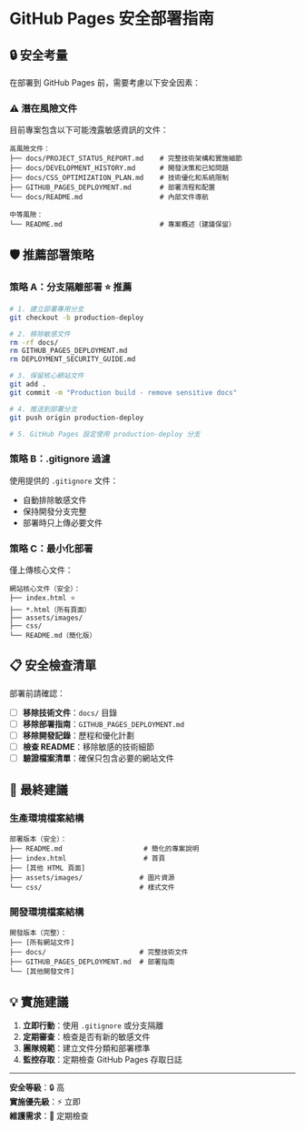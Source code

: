 # GitHub Pages 安全部署指南

## 🔒 安全考量

在部署到 GitHub Pages 前，需要考慮以下安全因素：

### ⚠️ 潛在風險文件

目前專案包含以下可能洩露敏感資訊的文件：

```
高風險文件：
├── docs/PROJECT_STATUS_REPORT.md    # 完整技術架構和實施細節
├── docs/DEVELOPMENT_HISTORY.md      # 開發決策和已知問題
├── docs/CSS_OPTIMIZATION_PLAN.md    # 技術優化和系統限制
├── GITHUB_PAGES_DEPLOYMENT.md       # 部署流程和配置
└── docs/README.md                   # 內部文件導航

中等風險：
└── README.md                        # 專案概述（建議保留）
```

## 🛡️ 推薦部署策略

### **策略 A：分支隔離部署** ⭐ **推薦**

```bash
# 1. 建立部署專用分支
git checkout -b production-deploy

# 2. 移除敏感文件
rm -rf docs/
rm GITHUB_PAGES_DEPLOYMENT.md
rm DEPLOYMENT_SECURITY_GUIDE.md

# 3. 保留核心網站文件
git add .
git commit -m "Production build - remove sensitive docs"

# 4. 推送到部署分支
git push origin production-deploy

# 5. GitHub Pages 設定使用 production-deploy 分支
```

### **策略 B：.gitignore 過濾**

使用提供的 `.gitignore` 文件：
- 自動排除敏感文件
- 保持開發分支完整
- 部署時只上傳必要文件

### **策略 C：最小化部署**

僅上傳核心文件：
```
網站核心文件（安全）：
├── index.html ⭐
├── *.html（所有頁面）
├── assets/images/
├── css/
└── README.md（簡化版）
```

## 📋 安全檢查清單

部署前請確認：

- [ ] **移除技術文件**：`docs/` 目錄
- [ ] **移除部署指南**：`GITHUB_PAGES_DEPLOYMENT.md`
- [ ] **移除開發記錄**：歷程和優化計劃
- [ ] **檢查 README**：移除敏感的技術細節
- [ ] **驗證檔案清單**：確保只包含必要的網站文件

## 🎯 最終建議

### **生產環境檔案結構**

```
部署版本（安全）：
├── README.md                    # 簡化的專案說明
├── index.html                   # 首頁
├── [其他 HTML 頁面]
├── assets/images/              # 圖片資源
└── css/                        # 樣式文件
```

### **開發環境檔案結構**

```
開發版本（完整）：
├── [所有網站文件]
├── docs/                       # 完整技術文件
├── GITHUB_PAGES_DEPLOYMENT.md  # 部署指南
└── [其他開發文件]
```

## 💡 實施建議

1. **立即行動**：使用 `.gitignore` 或分支隔離
2. **定期審查**：檢查是否有新的敏感文件
3. **團隊規範**：建立文件分類和部署標準
4. **監控存取**：定期檢查 GitHub Pages 存取日誌

---

**安全等級**：🔒 高  
**實施優先級**：⚡ 立即  
**維護需求**：📅 定期檢查